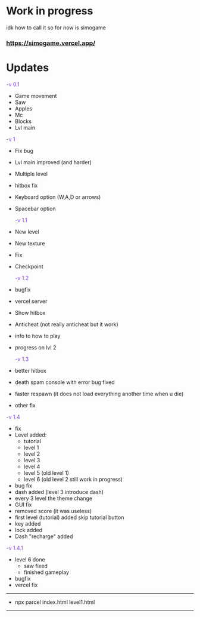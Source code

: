 # Work in progress

idk how to call it so for now is simogame

### https://simogame.vercel.app/

# Updates

<span style="color: #7F3FE0; ">-v 0.1</span>

- Game movement
- Saw
- Apples
- Mc
- Blocks
- Lvl main

<span style="color: #7F3FE0; ">-v 1</span>

- Fix bug
- Lvl main improved (and harder)
- Multiple level
- hitbox fix
- Keyboard option (W,A,D or arrows)
- Spacebar option

  <span style="color: #7F3FE0; ">-v 1.1</span>

- New level
- New texture
- Fix
- Checkpoint

  <span style="color: #7F3FE0; ">-v 1.2</span>

- bugfix
- vercel server
- Show hitbox
- Anticheat (not really anticheat but it work)
- info to how to play
- progress on lvl 2

  <span style="color: #7F3FE0; ">-v 1.3</span>

- better hitbox
- death spam console with error bug fixed
- faster respawn (it does not load everything another time when u die)
- other fix

<span style="color: #7F3FE0; ">-v 1.4</span>

- fix
- Level added:
  - tutorial
  - level 1
  - level 2
  - level 3
  - level 4
  - level 5 (old level 1)
  - level 6 (old level 2 still work in progress)
- bug fix
- dash added (level 3 introduce dash)
- every 3 level the theme change
- GUI fix
- removed score (it was useless)
- first level (tutorial) added skip tutorial button
- key added
- lock added
- Dash "recharge" added

<span style="color: #7F3FE0; ">-v 1.4.1</span>

- level 6 done
  - saw fixed
  - finished gameplay
- bugfix
- vercel fix

---

- npx parcel index.html level1.html

---
